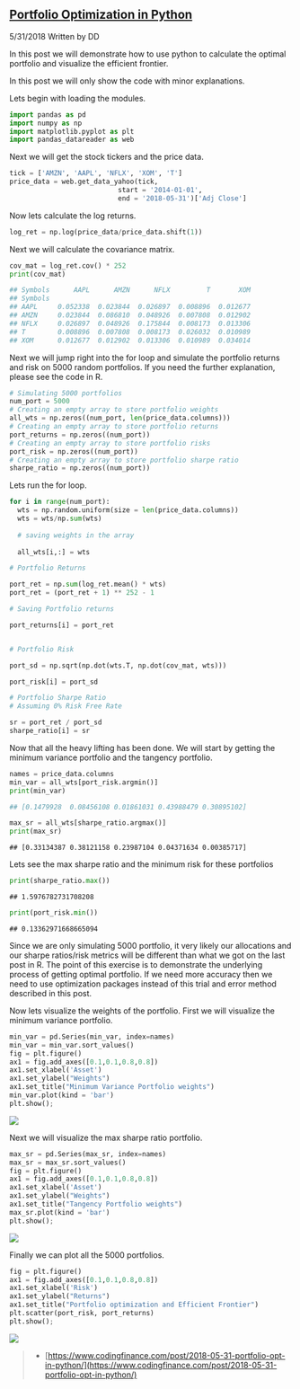 ## [Portfolio Optimization in Python](https://www.codingfinance.com/post/2018-05-31-portfolio-opt-in-python/)

5/31/2018 Written by DD

In this post we will demonstrate how to use python to calculate the optimal portfolio and visualize the efficient frontier.

In this post we will only show the code with minor explanations.

Lets begin with loading the modules.

```py
import pandas as pd
import numpy as np
import matplotlib.pyplot as plt
import pandas_datareader as web
```

Next we will get the stock tickers and the price data.

```py
tick = ['AMZN', 'AAPL', 'NFLX', 'XOM', 'T']
price_data = web.get_data_yahoo(tick,
                           start = '2014-01-01',
                           end = '2018-05-31')['Adj Close']
```

Now lets calculate the log returns.

```py
log_ret = np.log(price_data/price_data.shift(1))
```

Next we will calculate the covariance matrix.

```py
cov_mat = log_ret.cov() * 252
print(cov_mat)
```

```py
## Symbols      AAPL      AMZN      NFLX         T       XOM
## Symbols                                                  
## AAPL     0.052338  0.023844  0.026897  0.008896  0.012677
## AMZN     0.023844  0.086810  0.048926  0.007808  0.012902
## NFLX     0.026897  0.048926  0.175844  0.008173  0.013306
## T        0.008896  0.007808  0.008173  0.026032  0.010989
## XOM      0.012677  0.012902  0.013306  0.010989  0.034014
```

Next we will jump right into the for loop and simulate the portfolio returns and risk on 5000 random portfolios. If you need the further explanation, please see the code in R.

```py
# Simulating 5000 portfolios
num_port = 5000
# Creating an empty array to store portfolio weights
all_wts = np.zeros((num_port, len(price_data.columns)))
# Creating an empty array to store portfolio returns
port_returns = np.zeros((num_port))
# Creating an empty array to store portfolio risks
port_risk = np.zeros((num_port))
# Creating an empty array to store portfolio sharpe ratio
sharpe_ratio = np.zeros((num_port))
```

Lets run the for loop.

```py
for i in range(num_port):
  wts = np.random.uniform(size = len(price_data.columns))
  wts = wts/np.sum(wts)
  
  # saving weights in the array
  
  all_wts[i,:] = wts
  ```
  ```py
  # Portfolio Returns
  
  port_ret = np.sum(log_ret.mean() * wts)
  port_ret = (port_ret + 1) ** 252 - 1
  ```
  ```py
  # Saving Portfolio returns
  
  port_returns[i] = port_ret
  ```
  ```py
  
  # Portfolio Risk
  
  port_sd = np.sqrt(np.dot(wts.T, np.dot(cov_mat, wts)))
  
  port_risk[i] = port_sd
 ```
 ```py
 # Portfolio Sharpe Ratio
 # Assuming 0% Risk Free Rate
 
 sr = port_ret / port_sd
 sharpe_ratio[i] = sr
```

Now that all the heavy lifting has been done. We will start by getting the minimum variance portfolio and the tangency portfolio.

```py
names = price_data.columns
min_var = all_wts[port_risk.argmin()]
print(min_var)
```

```py
## [0.1479928  0.08456108 0.01861031 0.43988479 0.30895102]
```

```py
max_sr = all_wts[sharpe_ratio.argmax()]
print(max_sr)
```

```
## [0.33134387 0.38121158 0.23987104 0.04371634 0.00385717]
```

Lets see the max sharpe ratio and the minimum risk for these portfolios

```py
print(sharpe_ratio.max())
```

```
## 1.5976782731708208
```

```py
print(port_risk.min())
```

```
## 0.13362971668665094
```

Since we are only simulating 5000 portfolio, it very likely our allocations and our sharpe ratios/risk metrics will be different than what we got on the last post in R. The point of this exercise is to demonstrate the underlying process of getting optimal portfolio. If we need more accuracy then we need to use optimization packages instead of this trial and error method described in this post.

Now lets visualize the weights of the portfolio. First we will visualize the minimum variance portfolio.

```py
min_var = pd.Series(min_var, index=names)
min_var = min_var.sort_values()
fig = plt.figure()
ax1 = fig.add_axes([0.1,0.1,0.8,0.8])
ax1.set_xlabel('Asset')
ax1.set_ylabel("Weights")
ax1.set_title("Minimum Variance Portfolio weights")
min_var.plot(kind = 'bar')
plt.show();
```

![](https://www.codingfinance.com/post/2018-05-31-portfolio-opt-in-Python_files/figure-html/unnamed-chunk-10-1.png)

Next we will visualize the max sharpe ratio portfolio.

```py
max_sr = pd.Series(max_sr, index=names)
max_sr = max_sr.sort_values()
fig = plt.figure()
ax1 = fig.add_axes([0.1,0.1,0.8,0.8])
ax1.set_xlabel('Asset')
ax1.set_ylabel("Weights")
ax1.set_title("Tangency Portfolio weights")
max_sr.plot(kind = 'bar')
plt.show();
```

![](https://www.codingfinance.com/post/2018-05-31-portfolio-opt-in-Python_files/figure-html/unnamed-chunk-11-1.png)

Finally we can plot all the 5000 portfolios.

```py
fig = plt.figure()
ax1 = fig.add_axes([0.1,0.1,0.8,0.8])
ax1.set_xlabel('Risk')
ax1.set_ylabel("Returns")
ax1.set_title("Portfolio optimization and Efficient Frontier")
plt.scatter(port_risk, port_returns)
plt.show();
```

![](https://www.codingfinance.com/post/2018-05-31-portfolio-opt-in-Python_files/figure-html/unnamed-chunk-12-1.png)


> - [https://www.codingfinance.com/post/2018-05-31-portfolio-opt-in-python/](https://www.codingfinance.com/post/2018-05-31-portfolio-opt-in-python/)
<!--stackedit_data:
eyJoaXN0b3J5IjpbLTIwNzI3NjkzOTRdfQ==
-->